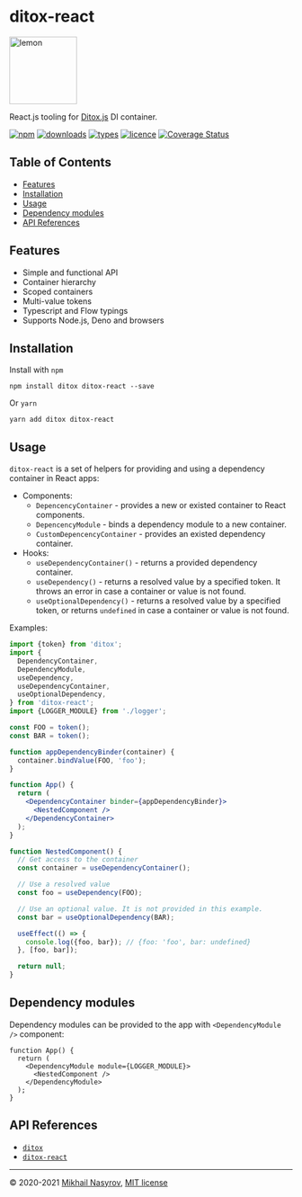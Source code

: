# ditox-react

<img alt="lemon" src="https://raw.githubusercontent.com/mnasyrov/ditox/master/lemon.svg" width="120" />

React.js tooling for [Ditox.js](https://github.com/mnasyrov/ditox) DI container.

[![npm](https://img.shields.io/npm/v/ditox.svg)](https://www.npmjs.com/package/ditox)
[![downloads](https://img.shields.io/npm/dt/ditox.svg)](https://www.npmjs.com/package/ditox)
[![types](https://img.shields.io/npm/types/ditox.svg)](https://www.npmjs.com/package/ditox)
[![licence](https://img.shields.io/github/license/mnasyrov/ditox.svg)](https://github.com/mnasyrov/ditox/blob/master/LICENSE)
[![Coverage Status](https://coveralls.io/repos/github/mnasyrov/ditox/badge.svg)](https://coveralls.io/github/mnasyrov/ditox)

## Table of Contents

<!-- toc -->

- [Features](#features)
- [Installation](#installation)
- [Usage](#usage)
- [Dependency modules](#dependency-modules)
- [API References](#api-references)

<!-- tocstop -->

## Features

- Simple and functional API
- Container hierarchy
- Scoped containers
- Multi-value tokens
- Typescript and Flow typings
- Supports Node.js, Deno and browsers

## Installation

Install with `npm`

```
npm install ditox ditox-react --save
```

Or `yarn`

```
yarn add ditox ditox-react
```

## Usage

`ditox-react` is a set of helpers for providing and using a dependency container in React apps:

- Components:
  - `DepencencyContainer` - provides a new or existed container to React components.
  - `DepencencyModule` - binds a dependency module to a new container.
  - `CustomDepencencyContainer` - provides an existed dependency container.
- Hooks:
  - `useDependencyContainer()` - returns a provided dependency container.
  - `useDependency()` - returns a resolved value by a specified token. It throws an error in case a container or value is not found.
  - `useOptionalDependency()` - returns a resolved value by a specified token, or returns `undefined` in case a container or value is not found.

Examples:

```jsx
import {token} from 'ditox';
import {
  DependencyContainer,
  DependencyModule,
  useDependency,
  useDependencyContainer,
  useOptionalDependency,
} from 'ditox-react';
import {LOGGER_MODULE} from './logger';

const FOO = token();
const BAR = token();

function appDependencyBinder(container) {
  container.bindValue(FOO, 'foo');
}

function App() {
  return (
    <DependencyContainer binder={appDependencyBinder}>
      <NestedComponent />
    </DependencyContainer>
  );
}

function NestedComponent() {
  // Get access to the container
  const container = useDependencyContainer();

  // Use a resolved value
  const foo = useDependency(FOO);

  // Use an optional value. It is not provided in this example.
  const bar = useOptionalDependency(BAR);

  useEffect(() => {
    console.log({foo, bar}); // {foo: 'foo', bar: undefined}
  }, [foo, bar]);

  return null;
}
```

## Dependency modules

Dependency modules can be provided to the app with `<DependencyModule />` component:

```tsx
function App() {
  return (
    <DependencyModule module={LOGGER_MODULE}>
      <NestedComponent />
    </DependencyModule>
  );
}
```

## API References

- [`ditox`](https://github.com/mnasyrov/ditox/tree/master/packages/ditox#readme)
- [`ditox-react`](./docs)

---

&copy; 2020-2021 [Mikhail Nasyrov](https://github.com/mnasyrov), [MIT license](./LICENSE)
